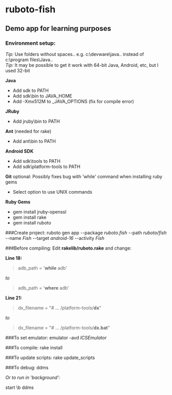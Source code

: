 ruboto-fish
===========

Demo app for learning purposes
------------------------------

### Environment setup:
*Tip:* Use folders without spaces.. e.g. c:\devware\java\.. instead of c:\program files\Java\..<br />
*Tip:* It may be possible to get it work with 64-bit Java, Android, etc, but I used 32-bit

**Java**
  - Add sdk to PATH
  - Add sdk\bin to JAVA_HOME
  - Add -Xmx512M to _JAVA_OPTIONS (fix for compile error)

**JRuby**
  - Add jruby\bin to PATH

**Ant** (needed for rake)
  - Add ant\bin to PATH

**Android SDK**
  - Add sdk\tools to PATH
  - Add sdk\platform-tools to PATH

**Git** optional: Possibly fixes bug with 'while' command when installing ruby gems
  - Select option to use UNIX commands

**Ruby Gems**
  - gem install jruby-openssl
  - gem install rake
  - gem install ruboto

###Create project:
  ruboto gen app --package *ruboto.fish* --path *ruboto/fish* --name *Fish* --target *android-16* --activity *Fish*

###Before compiling:
  Edit **rakelib/ruboto.rake** and change:
  
  **Line 18:**
  > adb_path = '<strong>while</strong> adb' 
  
  *to*
  
  > adb_path = '<strong>where</strong> adb'
  
  **Line 21:**
  >dx_filename = "# ... /platform-tools/<strong>dx</strong>"
  
  *to*
  
  >dx_filename = "# ... /platform-tools/<strong>dx.bat</strong>"

###To set emulator:
  emulator -avd *ICSEmulator*

###To compile:
  rake install

###To update scripts:
  rake update_scripts

###To debug:
  ddms
  
  *Or to run in 'background':*
  
  start \b ddms
